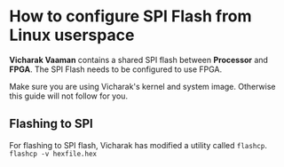 # How to configure SPI Flash from Linux userspace

**Vicharak Vaaman** contains a shared SPI flash between **Processor** and **FPGA**.
The SPI Flash needs to be configured to use FPGA.

Make sure you are using Vicharak's kernel and system image. Otherwise this guide will
not follow for you.

## Flashing to SPI

For flashing to SPI flash, Vicharak has modified a utility called `flashcp`.
`flashcp -v hexfile.hex`
